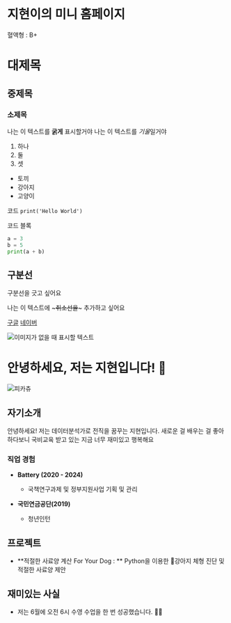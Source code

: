# 지현이의 미니 홈페이지
혈액형 : B+

# 대제목
## 중제목
### 소제목

나는 이 텍스트를 **굵게** 표시할거야
나는 이 텍스트를 *기울*일거야

1. 하나
2. 둘
3. 셋

- 토끼
- 강아지
- 고양이

코드
`print('Hello World')`

코드 블록
``` python
a = 3
b = 5
print(a + b)
```

구분선 
---
구분선을 긋고 싶어요

나는 이 텍스트에 ~~~취소선을~~~ 추가하고 싶어요

[구글](https://google.com)
[네이버](https://naver.com)

![이미지가 없을 때 표시할 텍스트](https://search.pstatic.net/sunny/?src=https%3A%2F%2Fmiro.medium.com%2Fv2%2Fresize%3Afit%3A1200%2F1%2Ao-oGvHvZAJW0bz7iYgWXvQ.png&type=a340)

# 안녕하세요, 저는 지현입니다! 👋
![피카츄](https://search.pstatic.net/common/?src=http%3A%2F%2Fblogfiles.naver.net%2FMjAyMzEwMTRfMjUy%2FMDAxNjk3MjYwNDIyNzQ2.adQvLWojNfuSgl5a572Rw8Nnlo0zI_fr2xIGTCCi-9Eg.Lu2APkbKHhX2ZoJO3PeA7vNYcUq_V9I4wOkix4xsSw8g.PNG.leeseongjae620%2Fpikachuvector.png&type=a340)

## 자기소개
안녕하세요! 저는 데이터분석가로 전직을 꿈꾸는 지현입니다. 
새로운 걸 배우는 걸 좋아하다보니 국비교육 받고 있는 지금 너무 재미있고 행복해요  

### 직업 경험
- **Battery (2020 - 2024)**
  - 국책연구과제 및 정부지원사업 기획 및 관리

- **국민연금공단(2019)**
  - 청년인턴  

## 프로젝트
- **적절한 사료양 계산 For Your Dog : **  Python을 이용한 🐶강아지 체형 진단 및 적절한 사료양 제안

## 재미있는 사실
- 저는 6월에 오전 6시 수영 수업을 한 번 성공했습니다. 🏊‍♀️